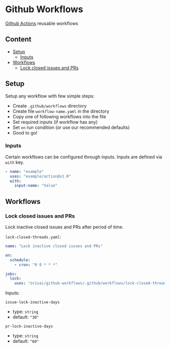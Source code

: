 # Github Workflows

[Github Actions](https://docs.github.com/en/actions) reusable workflows

## Content

- [Setup](#setup)
	- [Inputs](#inputs)
- [Workflows](#workflows)
	- [Lock closed issues and PRs](#lock-closed-issues-and-prs)

## Setup

Setup any workflow with few simple steps:

- Create `.github/workflows` directory
- Create file `workflow-name.yaml` in the directory
- Copy one of following workflows into the file
- Set required inputs (if workflow has any)
- Set `on` run condition (or use our recommended defaults)
- Good to go!

### Inputs

Certain workflows can be configured through inputs. Inputs are defined via `with` key.

```yaml
- name: "example"
  uses: "example/action@v1.0"
  with:
    input-name: "Value"
```

## Workflows

### Lock closed issues and PRs

Lock inactive closed issues and PRs after period of time.

`lock-closed-threads.yaml`:

```yaml
name: "Lock inactive closed issues and PRs"

on:
  schedule:
    - cron: "0 0 * * *"

jobs:
  lock:
    uses: "orisai/github-workflows/.github/workflows/lock-closed-threads.yaml@v1.x"
```

Inputs:

`issue-lock-inactive-days`

- type: `string`
- default: `"30"`

`pr-lock-inactive-days`

- type: `string`
- default: `"60"`
